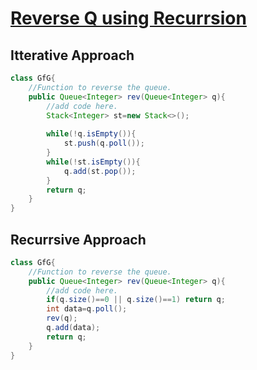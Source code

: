 # **[Reverse Q using Recurrsion](https://practice.geeksforgeeks.org/problems/queue-reversal/1#)**
## Itterative Approach
```java
class GfG{
    //Function to reverse the queue.
    public Queue<Integer> rev(Queue<Integer> q){
        //add code here.
        Stack<Integer> st=new Stack<>();
        
        while(!q.isEmpty()){
            st.push(q.poll());
        }
        while(!st.isEmpty()){
            q.add(st.pop());
        }
        return q;
    }
}
```
## Recurrsive Approach
```java
class GfG{
    //Function to reverse the queue.
    public Queue<Integer> rev(Queue<Integer> q){
        //add code here.
        if(q.size()==0 || q.size()==1) return q;
        int data=q.poll();
        rev(q);
        q.add(data);
        return q;
    }
}
```
